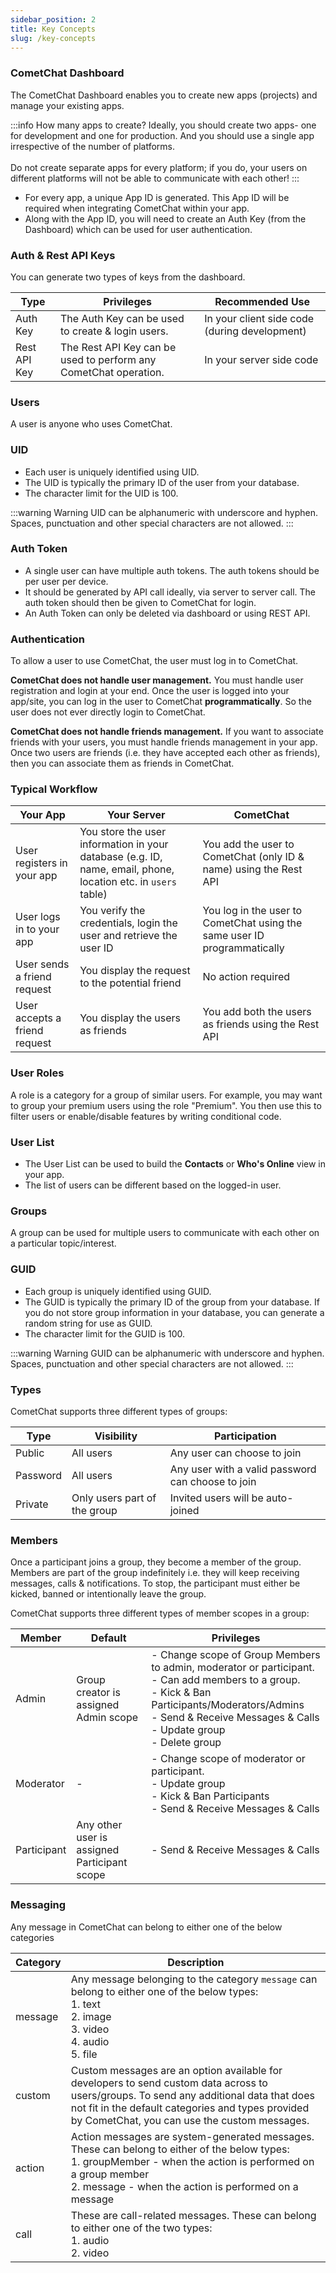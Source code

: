 ```yaml
---
sidebar_position: 2
title: Key Concepts
slug: /key-concepts
---
```


### CometChat Dashboard

The CometChat Dashboard enables you to create new apps (projects) and manage your existing apps.

:::info How many apps to create?
Ideally, you should create two apps- one for development and one for production. And you should use a single app irrespective of the number of platforms. <br /><br /> Do not create separate apps for every platform; if you do, your users on different platforms will not be able to communicate with each other!
:::

- For every app, a unique App ID is generated. This App ID will be required when integrating CometChat within your app.
- Along with the App ID, you will need to create an Auth Key (from the Dashboard) which can be used for user authentication.

### Auth & Rest API Keys

You can generate two types of keys from the dashboard.

| Type | Privileges | Recommended Use | 
| ---- | ---- | ---- | 
| Auth Key | The Auth Key can be used to create & login users. | In your client side code (during development) | 
| Rest API Key | The Rest API Key can be used to perform any CometChat operation. | In your server side code | 


### Users

A user is anyone who uses CometChat.

### UID

- Each user is uniquely identified using UID.
- The UID is typically the primary ID of the user from your database.
- The character limit for the UID is 100.

:::warning Warning
UID can be alphanumeric with underscore and hyphen. Spaces, punctuation and other special characters are not allowed.
:::

### Auth Token

- A single user can have multiple auth tokens. The auth tokens should be per user per device.
- It should be generated by API call ideally, via server to server call. The auth token should then be given to CometChat for login.
- An Auth Token can only be deleted via dashboard or using REST API.

### Authentication

To allow a user to use CometChat, the user must log in to CometChat.

**CometChat does not handle user management.** You must handle user registration and login at your end. Once the user is logged into your app/site, you can log in the user to CometChat **programmatically**. So the user does not ever directly login to CometChat.

**CometChat does not handle friends management.** If you want to associate friends with your users, you must handle friends management in your app. Once two users are friends (i.e. they have accepted each other as friends), then you can associate them as friends in CometChat.

### Typical Workflow

| Your App | Your Server | CometChat | 
| ---- | ---- | ---- | 
| User registers in your app | You store the user information in your database (e.g. ID, name, email, phone, location etc. in `users` table) | You add the user to CometChat (only ID & name) using the Rest API | 
| User logs in to your app | You verify the credentials, login the user and retrieve the user ID | You log in the user to CometChat using the same user ID programmatically | 
| User sends a friend request | You display the request to the potential friend | No action required | 
| User accepts a friend request | You display the users as friends | You add both the users as friends using the Rest API | 


### User Roles

A role is a category for a group of similar users. For example, you may want to group your premium users using the role "Premium". You then use this to filter users or enable/disable features by writing conditional code.

### User List

- The User List can be used to build the **Contacts** or **Who's Online** view in your app.
- The list of users can be different based on the logged-in user.

### Groups

A group can be used for multiple users to communicate with each other on a particular topic/interest.

### GUID

- Each group is uniquely identified using GUID.
- The GUID is typically the primary ID of the group from your database. If you do not store group information in your database, you can generate a random string for use as GUID.
- The character limit for the GUID is 100.

:::warning Warning
GUID can be alphanumeric with underscore and hyphen. Spaces, punctuation and other special characters are not allowed.
:::

### Types

CometChat supports three different types of groups:

| Type | Visibility | Participation | 
| ---- | ---- | ---- | 
| Public | All users | Any user can choose to join | 
| Password | All users | Any user with a valid password can choose to join | 
| Private | Only users part of the group | Invited users will be auto-joined | 


### Members

Once a participant joins a group, they become a member of the group. Members are part of the group indefinitely i.e. they will keep receiving messages, calls & notifications. To stop, the participant must either be kicked, banned or intentionally leave the group.

CometChat supports three different types of member scopes in a group:

| Member | Default | Privileges | 
| ---- | ---- | ---- | 
| Admin | Group creator is assigned Admin scope | - Change scope of Group Members to admin, moderator or participant.<br />- Can add members to a group.<br />- Kick & Ban Participants/Moderators/Admins<br />- Send & Receive Messages & Calls<br />- Update group<br />- Delete group | 
| Moderator | - | - Change scope of moderator or participant.<br />- Update group<br />- Kick & Ban Participants<br />- Send & Receive Messages & Calls | 
| Participant | Any other user is assigned Participant scope | - Send & Receive Messages & Calls | 


### Messaging

Any message in CometChat can belong to either one of the below categories

| Category | Description | 
| ---- | ---- | 
| message | Any message belonging to the category `message` can belong to either one of the below types:<br />1. text<br />2. image<br />3. video<br />4. audio<br />5. file | 
| custom | Custom messages are an option available for developers to send custom data across to users/groups. To send any additional data that does not fit in the default categories and types provided by CometChat, you can use the custom messages. | 
| action | Action messages are system-generated messages. These can belong to either of the below types:<br />1. groupMember - when the action is performed on a group member<br />2. message - when the action is performed on a message | 
| call | These are call-related messages. These can belong to either one of the two types:<br />1. audio<br />2. video | 
